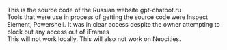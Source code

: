 This is the source code of the Russian website gpt-chatbot.ru
<br>
Tools that were use in process of getting the source code were Inspect Element, Powershell. It was in clear access despite the owner attempting to block out any access out of iFrames
<br>
This will not work locally. This will also not work on Neocities.
